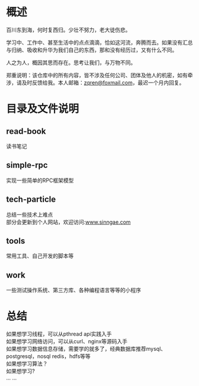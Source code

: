# 概述
百川东到海，何时复西归。少壮不努力，老大徒伤悲。

学习中、工作中、甚至生活中的点点滴滴，恰如这河流，奔腾而去。如果没有汇总与归纳、吸收和升华为我们自己的东西，那和没有经历过，又有什么不同。

人之为人，概因其思而存在。思考让我们，与万物不同。

郑重说明：该仓库中的所有内容，皆不涉及任何公司、团体及他人的机密，如有牵涉，请及时反馈给我。本人邮箱：zqren@foxmail.com，最迟一个月内回复。

# 目录及文件说明
## read-book
读书笔记
## simple-rpc
实现一些简单的RPC框架模型
## tech-particle
总结一些技术上难点<br>
部分会更新到个人网站，欢迎访问:www.sinngae.com

## tools
常用工具、自己开发的脚本等
## work
一些测试操作系统、第三方库、各种编程语言等等的小程序


# 总结
如果想学习线程，可以从pthread api实践入手<br>
如果想学习网络访问，可以从curl、nginx等源码入手<br>
如果想学习数据信息存储，需要学的就多了，经典数据库推荐mysql、postgresql，nosql redis，hdfs等等<br>
如果想学习算法？<br>
如果想学习?<br>
... ...
